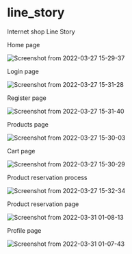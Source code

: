# line_story

Internet shop Line Story

Home page

![Screenshot from 2022-03-27 15-29-37](https://user-images.githubusercontent.com/67123448/160281529-de24d3be-1fd9-4536-81ee-d1f46afd9bdc.png)

Login page

![Screenshot from 2022-03-27 15-31-28](https://user-images.githubusercontent.com/67123448/160281514-f00a6f00-1f22-4fdc-b218-abdbe34c002f.png)

Register page

![Screenshot from 2022-03-27 15-31-40](https://user-images.githubusercontent.com/67123448/160281565-6dbb4495-4745-4341-ae01-6229a089964a.png)

Products page

![Screenshot from 2022-03-27 15-30-03](https://user-images.githubusercontent.com/67123448/160281534-2e4b475f-5ebc-4838-9abf-e3eb637288fb.png)

Cart page

![Screenshot from 2022-03-27 15-30-29](https://user-images.githubusercontent.com/67123448/160281545-83e90017-c63c-4540-bda3-ca6c645565f4.png)

Product reservation process

![Screenshot from 2022-03-27 15-32-34](https://user-images.githubusercontent.com/67123448/160281585-449222a8-fb79-4273-af4a-3e2545bff07f.png)

Product reservation page

![Screenshot from 2022-03-31 01-08-13](https://user-images.githubusercontent.com/67123448/160939575-ef2ea233-8f5c-4301-a7fa-6388f7fa1a47.png)

Profile page

![Screenshot from 2022-03-31 01-07-43](https://user-images.githubusercontent.com/67123448/160939600-214806dd-179f-4328-b3e7-9049da008099.png)
